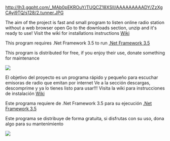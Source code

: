 http://lh3.ggpht.com/_MAb0pEKROuY/TUQCZ18XSII/AAAAAAAAADY/ZzXgCAyj9TQ/s128/2.tunner.JPG

The aim of the project is fast and small program to listen online radio station without a web browser open
Go to the downloads section, unzip and it's ready to use!
Visit the wiki for installations instructions
[Wiki](http://code.google.com/p/onlineradiotuner/w/list)

This program requires .Net Framework 3.5 to run
[.Net Framework 3.5](http://www.microsoft.com/downloads/details.aspx?familyid=ab99342f-5d1a-413d-8319-81da479ab0d7&displaylang=es)

This program is distributed for free, if you enjoy their use, donate something for maintenance


[![](https://www.paypal.com/en_US/i/btn/btn_donateCC_LG.gif)](https://www.paypal.com/cgi-bin/webscr?cmd=_donations&business=K8D4KC3Q2LEKY&lc=US&item_name=OnlineRadioTuner&currency_code=EUR&bn=PP%2dDonationsBF%3abtn_donateCC_LG%2egif%3aNonHosted)


El objetivo del proyecto es un programa rápido y pequeño para escuchar emisoras de radio que emitan por internet
Ve a la sección descargas, descomprime y ya lo tienes listo para usar!!!
Visita la wiki para instrucciones de instalación
[Wiki](http://code.google.com/p/onlineradiotuner/w/list)

Este programa requiere de .Net Framework 3.5 para su ejecución
[.Net Framework 3.5](http://www.microsoft.com/downloads/details.aspx?familyid=ab99342f-5d1a-413d-8319-81da479ab0d7&displaylang=es)

Este programa se distribuye de forma gratuita, si disfrutas con su uso, dona algo para su mantenimiento


[![](https://www.paypal.com/en_US/i/btn/btn_donateCC_LG.gif)](https://www.paypal.com/cgi-bin/webscr?cmd=_donations&business=K8D4KC3Q2LEKY&lc=US&item_name=OnlineRadioTuner&currency_code=EUR&bn=PP%2dDonationsBF%3abtn_donateCC_LG%2egif%3aNonHosted)